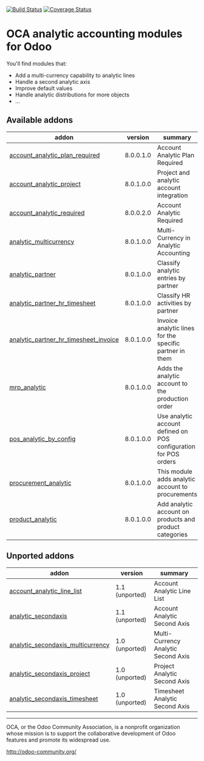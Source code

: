 [![Build Status](https://travis-ci.org/OCA/account-analytic.svg?branch=8.0)](https://travis-ci.org/OCA/account-analytic)
[![Coverage Status](https://coveralls.io/repos/OCA/account-analytic/badge.png?branch=8.0)](https://coveralls.io/r/OCA/account-analytic?branch=8.0)

OCA analytic accounting modules for Odoo
========================================

You'll find modules that:

 - Add a multi-currency capability to analytic lines
 - Handle a second analytic axis
 - Improve default values
 - Handle analytic distributions for more objects
 - ...

[//]: # (addons)
Available addons
----------------
addon | version | summary
--- | --- | ---
[account_analytic_plan_required](account_analytic_plan_required/) | 8.0.0.1.0 | Account Analytic Plan Required
[account_analytic_project](account_analytic_project/) | 8.0.1.0.0 | Project and analytic account integration
[account_analytic_required](account_analytic_required/) | 8.0.0.2.0 | Account Analytic Required
[analytic_multicurrency](analytic_multicurrency/) | 8.0.1.0.0 | Multi-Currency in Analytic Accounting
[analytic_partner](analytic_partner/) | 8.0.1.0.0 | Classify analytic entries by partner
[analytic_partner_hr_timesheet](analytic_partner_hr_timesheet/) | 8.0.1.0.0 | Classify HR activities by partner
[analytic_partner_hr_timesheet_invoice](analytic_partner_hr_timesheet_invoice/) | 8.0.1.0.0 | Invoice analytic lines for the specific partner in them
[mrp_analytic](mrp_analytic/) | 8.0.1.0.0 | Adds the analytic account to the production order
[pos_analytic_by_config](pos_analytic_by_config/) | 8.0.1.0.0 | Use analytic account defined on POS configuration for POS orders
[procurement_analytic](procurement_analytic/) | 8.0.1.0.0 | This module adds analytic account to procurements
[product_analytic](product_analytic/) | 8.0.1.0.0 | Add analytic account on products and product categories

Unported addons
---------------
addon | version | summary
--- | --- | ---
[account_analytic_line_list](account_analytic_line_list/) | 1.1 (unported) | Account Analytic Line List
[analytic_secondaxis](analytic_secondaxis/) | 1.1 (unported) | Account Analytic Second Axis
[analytic_secondaxis_multicurrency](analytic_secondaxis_multicurrency/) | 1.0 (unported) | Multi-Currency Analytic Second Axis
[analytic_secondaxis_project](analytic_secondaxis_project/) | 1.0 (unported) | Project Analytic Second Axis
[analytic_secondaxis_timesheet](analytic_secondaxis_timesheet/) | 1.0 (unported) | Timesheet Analytic Second Axis

[//]: # (end addons)

----

OCA, or the Odoo Community Association, is a nonprofit organization whose
mission is to support the collaborative development of Odoo features and
promote its widespread use.

http://odoo-community.org/
